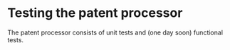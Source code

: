 # Testing the patent processor

The patent processor consists of unit tests and (one day soon) functional tests.

